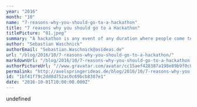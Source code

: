 ```yaml
---
year: "2016"
month: "10"
name: "7-reasons-why-you-should-go-to-a-hackathon"
title: "7 reasons why you should go to a Hackathon"
titlePicture: "01.jpeg"
summary: "A hackathon is any event of any duration where people come together to solve problems with digital means and present them to each other. That’s it, really simple. In most cases a hackathon is on two days and you get 24 hours time for the hacking. But why should you even bother to invest two of your precious days? Well, here are at least seven reasons!"
author: "Sebastian Waschnick"
authorEmail: "Sebastian.Waschnick@asideas.de"
url: "/blog/2016/10/7-reasons-why-you-should-go-to-a-hackathon/"
markdownUrl: "/blog/2016/10/7-reasons-why-you-should-go-to-a-hackathon.md"
authorPictureUrl: "//www.gravatar.com/avatar/cc15aef428387a198e89b9f0c0c1a965"
permalink: "http://axelspringerideas.de/blog/2016/10/7-reasons-why-you-should-go-to-a-hackathon/"
id: "1bf41f79c2dd8d752ac0c69bcb8387e1"
date: "2016-10-01T10:00:00.000Z"
---
```


undefined